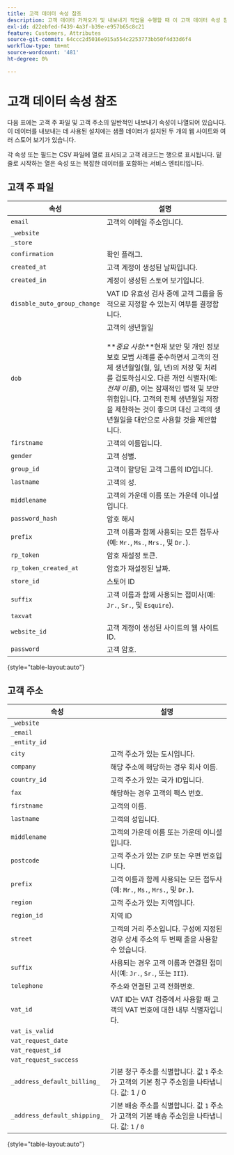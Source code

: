 ```yaml
---
title: 고객 데이터 속성 참조
description: 고객 데이터 가져오기 및 내보내기 작업을 수행할 때 이 고객 데이터 속성 참조를 사용합니다.
exl-id: d22ebfed-f439-4a3f-b39e-e957b65c8c21
feature: Customers, Attributes
source-git-commit: 64ccc2d5016e915a554c2253773bb50f4d33d6f4
workflow-type: tm+mt
source-wordcount: '481'
ht-degree: 0%

---
```


# 고객 데이터 속성 참조

다음 표에는 고객 주 파일 및 고객 주소의 일반적인 내보내기 속성이 나열되어 있습니다. 이 데이터를 내보내는 데 사용된 설치에는 샘플 데이터가 설치된 두 개의 웹 사이트와 여러 스토어 보기가 있습니다.

각 속성 또는 필드는 CSV 파일에 열로 표시되고 고객 레코드는 행으로 표시됩니다. 밑줄로 시작하는 열은 속성 또는 복잡한 데이터를 포함하는 서비스 엔티티입니다.

## 고객 주 파일

| 속성 | 설명 |
|--- |--- |
| `email` | 고객의 이메일 주소입니다. |
| `_website` |  |
| `_store` |  |
| `confirmation` | 확인 플래그. |
| `created_at` | 고객 계정이 생성된 날짜입니다. |
| `created_in` | 계정이 생성된 스토어 보기입니다. |
| `disable_auto_group_change` | VAT ID 유효성 검사 중에 고객 그룹을 동적으로 지정할 수 있는지 여부를 결정합니다. |
| `dob` | 고객의 생년월일 <br><br>**_중요 사항:_**현재 보안 및 개인 정보 보호 모범 사례를 준수하면서 고객의 전체 생년월일(월, 일, 년)의 저장 및 처리를 검토하십시오. 다른 개인 식별자(예:_전체 이름&#x200B;_), 이는 잠재적인 법적 및 보안 위험입니다. 고객의 전체 생년월일 저장을 제한하는 것이 좋으며 대신 고객의 생년월일을 대안으로 사용할 것을 제안합니다. |
| `firstname` | 고객의 이름입니다. |
| `gender` | 고객 성별. |
| `group_id` | 고객이 할당된 고객 그룹의 ID입니다. |
| `lastname` | 고객의 성. |
| `middlename` | 고객의 가운데 이름 또는 가운데 이니셜입니다. |
| `password_hash` | 암호 해시 |
| `prefix` | 고객 이름과 함께 사용되는 모든 접두사(예: `Mr.`, `Ms.`, `Mrs.`, 및 `Dr.`). |
| `rp_token` | 암호 재설정 토큰. |
| `rp_token_created_at` | 암호가 재설정된 날짜. |
| `store_id` | 스토어 ID |
| `suffix` | 고객 이름과 함께 사용되는 접미사(예: `Jr.`, `Sr.`, 및 `Esquire`). |
| `taxvat` |  |
| `website_id` | 고객 계정이 생성된 사이트의 웹 사이트 ID. |
| `password` | 고객 암호. |

{style="table-layout:auto"}

## 고객 주소

| 속성 | 설명 |
|--- |--- |
| `_website` |  |
| `_email` |  |
| `_entity_id` |  |
| `city` | 고객 주소가 있는 도시입니다. |
| `company` | 해당 주소에 해당하는 경우 회사 이름. |
| `country_id` | 고객 주소가 있는 국가 ID입니다. |
| `fax` | 해당하는 경우 고객의 팩스 번호. |
| `firstname` | 고객의 이름. |
| `lastname` | 고객의 성입니다. |
| `middlename` | 고객의 가운데 이름 또는 가운데 이니셜입니다. |
| `postcode` | 고객 주소가 있는 ZIP 또는 우편 번호입니다. |
| `prefix` | 고객 이름과 함께 사용되는 모든 접두사(예: `Mr.`, `Ms.`, `Mrs.`, 및 `Dr.`). |
| `region` | 고객 주소가 있는 지역입니다. |
| `region_id` | 지역 ID |
| `street` | 고객의 거리 주소입니다. 구성에 지정된 경우 상세 주소의 두 번째 줄을 사용할 수 있습니다. |
| `suffix` | 사용되는 경우 고객 이름과 연결된 접미사(예: `Jr.`, `Sr.`, 또는 `III`). |
| `telephone` | 주소와 연결된 고객 전화번호. |
| `vat_id` | VAT ID는 VAT 검증에서 사용할 때 고객의 VAT 번호에 대한 내부 식별자입니다. |
| `vat_is_valid` |  |
| `vat_request_date` |  |
| `vat_request_id` |  |
| `vat_request_success` |  |
| `_address_default_billing_` | 기본 청구 주소를 식별합니다. 값 `1` 주소가 고객의 기본 청구 주소임을 나타냅니다. 값: 1 / 0 |
| `_address_default_shipping_` | 기본 배송 주소를 식별합니다. 값 `1` 주소가 고객의 기본 배송 주소임을 나타냅니다. 값: `1` / `0` |

{style="table-layout:auto"}
